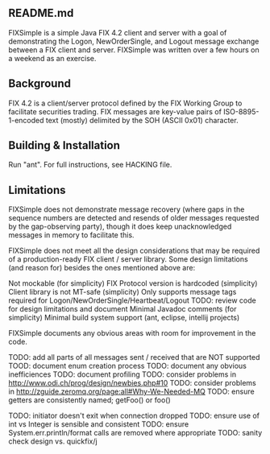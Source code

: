 README.md
---------

FIXSimple is a simple Java FIX 4.2 client and server with a goal of
demonstrating the Logon, NewOrderSingle, and Logout message exchange
between a FIX client and server.  FIXSimple was written over a few
hours on a weekend as an exercise.


Background
----------

FIX 4.2 is a client/server protocol defined by the FIX Working Group
to facilitate securities trading.  FIX messages are key-value pairs of
ISO-8895-1-encoded text (mostly) delimited by the SOH (ASCII 0x01)
character.


Building & Installation
--------

Run "ant".  For full instructions, see HACKING file.


Limitations
-----------

FIXSimple does not demonstrate message recovery (where gaps in the
sequence numbers are detected and resends of older messages requested
by the gap-observing party), though it does keep unacknowledged
messages in memory to facilitate this.

FIXSimple does not meet all the design considerations that may be
required of a production-ready FIX client / server library.  Some
design limitations (and reason for) besides the ones mentioned above
are:

Not mockable (for simplicity)
FIX Protocol version is hardcoded (simplicity)
Client library is not MT-safe (simplicity)
Only supports message tags required for Logon/NewOrderSingle/Heartbeat/Logout
TODO: review code for design limitations and document
Minimal Javadoc comments (for simplicity)
Minimal build system support (ant, eclipse, intellij projects)

FIXSimple documents any obvious areas with room for improvement in the code.


TODO: add all parts of all messages sent / received that are NOT supported
TOOD: document enum creation process
TODO: document any obvious inefficiences
TODO: document profiling
TODO: consider problems in http://www.odi.ch/prog/design/newbies.php#10
TODO: consider problems in http://zguide.zeromq.org/page:all#Why-We-Needed-MQ
TODO: ensure getters are consistently named; getFoo() or foo()



TODO: initiator doesn't exit when connection dropped
TODO: ensure use of int vs Integer is sensible and consistent
TODO: ensure System.err.println/format calls are removed where appropriate
TODO: sanity check design vs. quickfix/j

